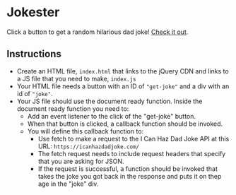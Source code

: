# Jokester

Click a button to get a random hilarious dad joke! [Check it out](http://jokester.surge.sh/).

## Instructions

* Create an HTML file, `index.html` that links to the jQuery CDN and links to a JS file that you need to make, `index.js`
* Your HTML file needs a button with an ID of `"get-joke"` and a div with an id of `"joke"`.
* Your JS file should use the document ready function. Inside the document ready function you need to:
  * Add an event listener to the click of the "get-joke" button.
  * When that button is clicked, a callback function should be invoked.
  * You will define this callback function to:
    * Use fetch to make a request to the I Can Haz Dad Joke API at this URL: `https://icanhazdadjoke.com/`
    * The fetch request needs to include request headers that specify that you are asking for JSON.
    * If the request is successful, a function should be invoked that takes the joke you got back in the response and puts it on thep age in the "joke" div. 

